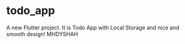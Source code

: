 # todo_app

A new Flutter project.
It is Todo App with Local Storage and nice and smooth design!
MHDYSHAH
